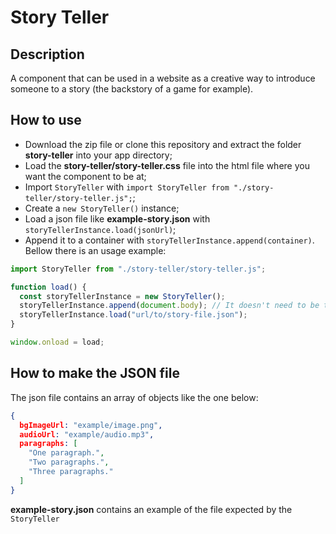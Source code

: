 # Story Teller
## Description
A component that can be used in a website as a creative way to introduce someone to a story (the backstory of a game for example).
## How to use
- Download the zip file or clone this repository and extract the folder **story-teller** into your app directory;
- Load the **story-teller/story-teller.css** file into the html file where you want the component to be at;
- Import `StoryTeller` with `import StoryTeller from "./story-teller/story-teller.js";`;
- Create a `new StoryTeller()` instance;
- Load a json file like **example-story.json** with `storyTellerInstance.load(jsonUrl)`;
- Append it to a container with `storyTellerInstance.append(container)`. Bellow there is an usage example:
```javascript
import StoryTeller from "./story-teller/story-teller.js";

function load() {
  const storyTellerInstance = new StoryTeller();
  storyTellerInstance.append(document.body); // It doesn't need to be the body
  storyTellerInstance.load("url/to/story-file.json");
}

window.onload = load;
```
## How to make the JSON file
The json file contains an array of objects like the one below:
```json
{
  bgImageUrl: "example/image.png",
  audioUrl: "example/audio.mp3",
  paragraphs: [
    "One paragraph.",
    "Two paragraphs.",
    "Three paragraphs."
  ]
}
```
**example-story.json** contains an example of the file expected by the `StoryTeller`
